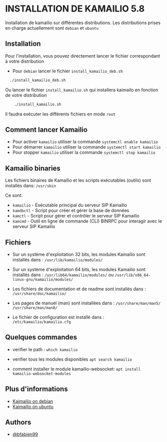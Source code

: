 
# INSTALLATION DE KAMAILIO 5.8
Installation de kamailio sur différentes distributions.
Les distributions prises en charge actuellement sont ```debian``` et ```ubuntu```

## Installation
Pour l'installation, vous pouvez directement lancer le fichier correspondant à votre distribution
- Pour ```debian``` lancer le fichier ```install_kamailio_deb.sh```

```bash
  ./install_kamailio_deb.sh
```
Ou lancer le fichier ```install_kamailio.sh``` qui installera kaimailo en fonction de votre distribution 
```bash
    ./install_kamailio.sh
```
Il faudra exécuter les différents fichiers en mode ```root```

## Comment lancer Kamailio
- Pour activer ```kamailio``` utiliser la commande
```systemctl enable kamailio```
- Pour démarrer ```kamailio``` utiliser la commande
```systemctl start kamailio```
- Pour stopper ```kamailio``` utiliser la commande
```systemctl stop kamailio```


## Kamailio binaries
Les fichiers binaires de Kamailio et les scripts exécutables (outils) sont installés dans:
```/usr/sbin```

Ce sont:
- ```kamailio``` - Exécutable principal du serveur SIP Kamailio
- ```kamdbctl``` - Script pour créer et gérer la base de données
- ```kamctl``` - Script pour gérer et contrôler le serveur SIP Kamailio
- ```kamcmd``` - Outil en ligne de commande (CLI) BINRPC pour interagir avec le serveur SIP Kamailio

## Fichiers
- Sur un système d'exploitation 32 bits, les modules Kamailio sont installés dans :
```/usr/lib/kamailio/modules/```

- Sur un système d'exploitation 64 bits, les modules Kamailio sont installés dans :
```/usr/lib64/kamailio/modules/```  ou  ```/usr/lib/x86_64-linux-gnu/kamailio/modules/```

- Les fichiers de documentation et de readme sont installés dans :
```/usr/share/doc/kamailio/```

- Les pages de manuel (man) sont installées dans :
```/usr/share/man/man5/```
```/usr/share/man/man8/```

- Le fichier de configuration est installé dans :
```/etc/kamailio/kamailio.cfg```

## Quelques commandes
- verifier le path :
```which kamailio```

- verifier tous les modules disponibles
```apt search kamailio```

- comment installer le module kamailio-websocket:
```apt install kamailio-websocket-modules```

## Plus d'informations
- [Kaimailio on debian](https://kamailio.org/docs/tutorials/devel/kamailio-install-guide-deb/)
- [Kaimailio on ubuntu](https://www.atlantic.net/vps-hosting/how-to-install-kamailio-sip-server-on-ubuntu/)

## Authors
- [@bfabien99](https://www.github.com/bfabien99)